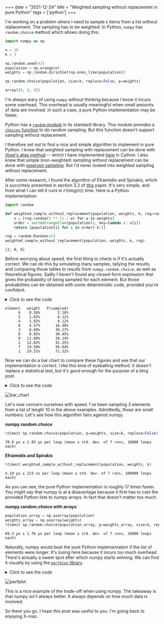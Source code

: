 +++
date = "2021-12-24"
title = "Weighted sampling without replacement in pure Python"
tags = ['python']
+++

I'm working on a problem where I need to sample `k` items from a list without replacement. The sampling has to be weighted. In Python, `numpy` has `random.choice` method which allows doing this:

```py
import numpy as np

n = 10
k = 3

np.random.seed(42)
population = np.arange(n)
weights = np.random.dirichlet(np.ones_like(population))

np.random.choice(population, size=k, replace=False, p=weights)
```

```py
array([0, 9, 8])
```

I'm always wary of using `numpy` without thinking because I know it incurs some overhead. This overhead is usually meaningful when small amounts of data are involved. In such a case, a pure Python implementation may be faster.

Python has a [`random` module](https://docs.python.org/3/library/random.html) in its standard library. This module provides a [`choices` function](https://docs.python.org/3/library/random.html#random.choices) to do random sampling. But this function doesn't support sampling without replacement.

I therefore set out to find a nice and simple algorithm to implement in pure Python. I knew that weighted sampling with replacement can be done with [Vose's alias method](https://www.keithschwarz.com/darts-dice-coins/) -- which I have implemented [here](https://github.com/MaxHalford/vose) in Cython. I also knew that simple (non-weighted) sampling without replacement can be done with [reservoir sampling](https://en.wikipedia.org/wiki/Reservoir_sampling). But I'd never looked into weighted sampling without replacement.

After some research, I found the algorithm of Efraimidis and Spirakis, which is succintely presented in section 3.2 of [this](https://arxiv.org/pdf/1012.0256.pdf) paper. It's very simple, and from what I can tell it runs in $\mathcal{O}(nlog(n))$ time. Here is a Python implementation:

```py
import random

def weighted_sample_without_replacement(population, weights, k, rng=random):
    v = [rng.random() ** (1 / w) for w in weights]
    order = sorted(range(len(population)), key=lambda i: v[i])
    return [population[i] for i in order[-k:]]

rng = random.Random(42)
weighted_sample_without_replacement(population, weights, k, rng)
```

```
[2, 0, 8]
```

Before worrying about speed, the first thing to check is if it's actually correct. We can do this by simulating many samples, tallying the results, and comparing those tallies to results from `numpy.random.choice`, as well as theoretical figures. Sadly I haven't found any closed-form expression that gives the probability of being sampled for each element. But those probabilities can be obtained with some deterministic code, provided you're confident.

<details>
  <summary>Click to see the code</summary>

```py
from collections import defaultdict
from itertools import permutations
from functools import partial, reduce
import operator

def calculate_theoretical_probas(population, weights, k):

    product = partial(reduce, operator.mul)

    P = {
        perm: product(
            weights[i] / (sum(weights) - sum(weights[j] for j in perm[:step]))
            for step, i in enumerate(perm)
        )
        for perm in permutations(population, k)
    }

    P_per_element = defaultdict(float)
    for perm, p in P.items():
        for element in perm:
            P_per_element[element] += p

    return P_per_element

P = calculate_theoretical_probas(population, weights, k)

print('element', '  weight', '  P(sampled)')
for el in sorted(P.keys(), key=lambda el: P[el]):
    print(f'{el:>7}', f'{weights[el]:>8.2%}', f'{P[el]:>12.2%}')
```

</details>

```
element   weight   P(sampled)
      6    0.58%        2.18%
      5    1.65%        6.12%
      4    1.65%        6.12%
      0    4.57%       16.40%
      3    8.89%       30.27%
      8    8.95%       30.45%
      9   11.99%       39.14%
      2   12.82%       41.35%
      7   19.58%       56.64%
      1   29.31%       71.32%
```

Now we can do a bar chart to compare these figures and see that our implementation is correct. I like this kind of eyeballing method. It doesn't replace a statistical test, but it's good enough for the purpose of a blog post.

<details>
  <summary>Click to see the code</summary>

```py
from collections import Counter
import matplotlib.pyplot as plt
import numpy as np

repetitions = 10_000

counts_with_numpy = Counter()
for _ in range(repetitions):
    sample = np.random.choice(population, p=weights, size=k, replace=False)
    counts_with_numpy.update(sample)

counts = Counter()
for _ in range(repetitions):
    sample = weighted_sample_without_replacement(population, weights, k)
    counts.update(sample)

P = calculate_theoretical_probas(population, weights, k)

with plt.xkcd():

    fig, ax = plt.subplots(figsize=(10, 7))
    width = 0.8

    ax.bar(
        label='numpy',
        x=[5 * p - width * 1.5 for p in population],
        height=[counts_with_numpy[i] for i in population],
        width=width,
    )
    ax.bar(
        label='Efraimidis and Spirakis',
        x=[5 * p for p in population],
        height=[counts[i] for i in population],
        width=width
    )
    ax.bar(
        label='In theory',
        x=[5 * p + width * 1.5 for p in population],
        height=[repetitions * P[i] for i in population],
        width=width
    )

    ax.set_xlabel('Population')
    ax.set_ylabel('Times sampled')
    plt.xticks([5 * p for p in population], population)
    ax.legend()
```
</details>

![bar_chart](/img/blog/weighted-sampling-without-replacement/bar_chart.svg)

Let's now concern ourselves with speed. I've been sampling 3 elements from a list of length 10 in the above examples. Admittedly, those are small numbers. Let's see how this algorithm fairs against numpy.

**numpy.random.choice**

```py
%timeit np.random.choice(population, p=weights, size=k, replace=False)
```
```
70.9 µs ± 2.93 µs per loop (mean ± std. dev. of 7 runs, 10000 loops each)
```

**Efraimidis and Spirakis**

```py
%timeit weighted_sample_without_replacement(population, weights, k)
```
```
4.19 µs ± 223 ns per loop (mean ± std. dev. of 7 runs, 100000 loops each)
```

As you can see, the pure Python implementation is roughly 17 times faster. You might say that numpy is at a disavantage because it first has to cast the provided Python lists to numpy arrays. In fact that doesn't matter too much.

**numpy.random.choice with arrays**

```py
population_array = np.asarray(population)
weights_array = np.asarray(weights)
%timeit np.random.choice(population_array, p=weights_array, size=k, replace=False)
```
```
69.3 µs ± 1.76 µs per loop (mean ± std. dev. of 7 runs, 10000 loops each)
```

Naturally, numpy would beat the pure Python implementation if the list of elements were longer. It's losing here because it incurs too much overhead. There's actually a sweet spot after which numpy starts winning. We can find it visually by using the [`perfplot` library](https://github.com/nschloe/perfplot)

<details>
  <summary>Click to see the code</summary>

```py
import perfplot

k = 5

with plt.xkcd():

    out = perfplot.bench(
        setup=lambda n: (
            (population := list(range(n))),
            (weights := np.random.dirichlet(np.ones_like(population)).tolist()),
            np.asarray(population),
            np.asarray(weights)
        ),
        kernels=[
            lambda params: weighted_sample_without_replacement(params[0], params[1], k),
            lambda params: np.random.choice(params[0], p=params[1], size=k, replace=False),
            lambda params: np.random.choice(params[2], p=params[3], size=k, replace=False)
        ],
        labels=['Efraimidis and Spirakis', 'numpy_without_array', 'numpy_with_array'],
        n_range=[10, 20, 100, 200, 300, 500],
        xlabel='n',
        equality_check=None
    )

        out.save('perfplot.svg', time_unit='auto')
```
</details>

![perfplot](/img/blog/weighted-sampling-without-replacement/perfplot.svg)

This is a nice example of the trade-off when using numpy. The takeaway is that numpy isn't always better. It always depends on how much data is involved.

So there you go. I hope this post was useful to you. I'm going back to enjoying X-mas.
